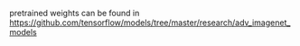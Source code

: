 pretrained weights can be found in https://github.com/tensorflow/models/tree/master/research/adv_imagenet_models